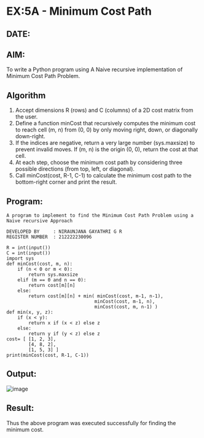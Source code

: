 # EX:5A - Minimum Cost Path
## DATE:

## AIM:

To write a Python program using A Naive recursive implementation of Minimum Cost Path Problem.

## Algorithm

1. Accept dimensions R (rows) and C (columns) of a 2D cost matrix from the user.
2. Define a function minCost that recursively computes the minimum cost to reach cell (m, n) from (0, 0) by only moving right, down, or diagonally down-right.
3. If the indices are negative, return a very large number (sys.maxsize) to prevent invalid moves. If (m, n) is the origin (0, 0), return the cost at that cell.
4. At each step, choose the minimum cost path by considering three possible directions (from top, left, or diagonal).
5. Call minCost(cost, R-1, C-1) to calculate the minimum cost path to the bottom-right corner and print the result.

## Program:
```
A program to implement to find the Minimum Cost Path Problem using a  Naive recursive Approach

DEVELOPED BY     : NIRAUNJANA GAYATHRI G R 
REGISTER NUMBER  : 212222230096
```
```
R = int(input())
C = int(input())
import sys
def minCost(cost, m, n):
    if (n < 0 or m < 0):
        return sys.maxsize
    elif (m == 0 and n == 0):
        return cost[m][n]
    else:
        return cost[m][n] + min( minCost(cost, m-1, n-1),
                                minCost(cost, m-1, n),
                                minCost(cost, m, n-1) )
def min(x, y, z):
    if (x < y):
        return x if (x < z) else z
    else:
        return y if (y < z) else z
cost= [ [1, 2, 3],
        [4, 8, 2],
        [1, 5, 3] ]
print(minCost(cost, R-1, C-1))
```

## Output:

![image](https://github.com/user-attachments/assets/f22165a4-d4a1-441a-a597-659cf3f94431)

## Result:

Thus the above program was executed successfully for finding the minimum cost.
